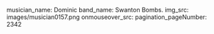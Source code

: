 musician_name: Dominic
band_name: Swanton Bombs.
img_src: images/musician0157.png
onmouseover_src: 
pagination_pageNumber: 2342